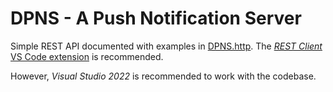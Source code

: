 # DPNS - A Push Notification Server

Simple REST API documented with examples in [DPNS.http](https://github.com/danieldesira/DPNS/blob/master/DPNS/DPNS.http).
The [_REST Client_ VS Code extension](https://marketplace.visualstudio.com/items?itemName=humao.rest-client) is recommended.

However, _Visual Studio 2022_ is recommended to work with the codebase.
